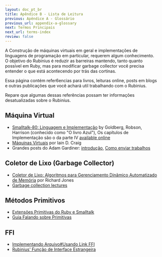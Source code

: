 ```yaml
---
layout: doc_pt_br
title: Apêndice B - Lista de Leitura
previous: Apêndice A - Glossário
previous_url: appendix-a-glossary
next: Termos Principais
next_url: terms-index
review: false
---
```



A Construção de máquinas virtuais em geral e implementações de linguagens de programação
em particular, requerem algum conhecimento. O objetivo do Rubinius é reduzir as barreiras
mantendo, tanto quanto possível em Ruby, mas para modificar garbage collector você precisa  
entender o que está acontecendo por trás das cortinas.


Essa página contém refer6encias para livros, leituras online, posts em blogs e
outras publicações que você achará util trabalhando com o Rubinius.

Repare que algumas dessas referências possam ter informações desatualizadas sobre o Rubinius.

## Máquina Virtual

  * [Smalltalk-80: Linguagem e Implementação](http://tinyurl.com/3a2pdq)
    by Goldberg, Robson, Harrison (conhecido como "O livro Azul"), Os capítulos de Implementação 
são o da parte IV [available online](http://tinyurl.com/6zlsd)
  * [Máquinas Virtuais](http://tinyurl.com/3ydkqg) por Iain D. Craig
  * Grandes posts do Adam Gardiner: [introdução](http://tinyurl.com/35y2jh),
    [Como enviar trabalhos](http://tinyurl.com/34c6e8)


## Coletor de Lixo (Garbage Collector)

  * [Coletor de Lixo: Algoritmos para Gerenciamento Dinâmico Automatizado de Memória](http://tinyurl.com/3dygmo) por Richard Jones
  * [Garbage collection lectures](http://tinyurl.com/2mhek4)


## Métodos Primitivos

  * [Extensões Primitivas do Ruby e Smalltalk](http://talklikeaduck.denhaven2.com/articles/2007/06/04/ruby-extensions-vs-smalltalk-primitives)
  * [Guia Falando sobre Primitivas](http://www.fit.vutbr.cz/study/courses/OMP/public/software/sqcdrom2/Tutorials/SqOnlineBook_(SOB)/englisch/sqk/sqk00083.htm)


## FFI

  * [Implementando Arquivo#Usando Link FFI](http://redartisan.com/2007/10/11/rubinius-coding)
  * [Rubinius' Função de Interface Estrangeira](http://blog.segment7.net/articles/2008/01/15/rubinius-foreign-function-interface)
